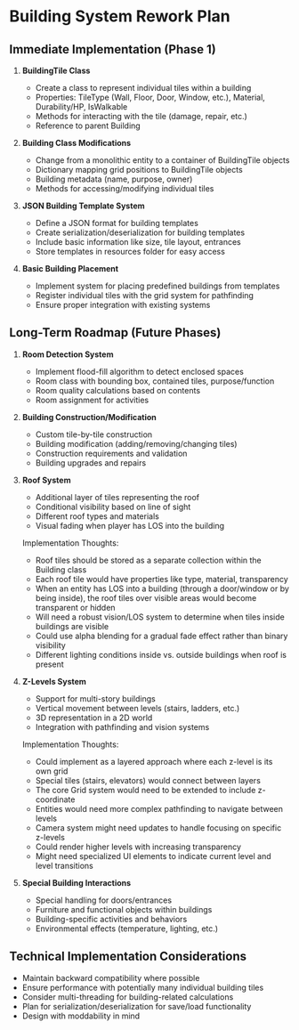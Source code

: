 # Building System Rework Plan

## Immediate Implementation (Phase 1)

1. **BuildingTile Class**
   - Create a class to represent individual tiles within a building
   - Properties: TileType (Wall, Floor, Door, Window, etc.), Material, Durability/HP, IsWalkable
   - Methods for interacting with the tile (damage, repair, etc.)
   - Reference to parent Building

2. **Building Class Modifications**
   - Change from a monolithic entity to a container of BuildingTile objects
   - Dictionary mapping grid positions to BuildingTile objects
   - Building metadata (name, purpose, owner)
   - Methods for accessing/modifying individual tiles

3. **JSON Building Template System**
   - Define a JSON format for building templates
   - Create serialization/deserialization for building templates
   - Include basic information like size, tile layout, entrances
   - Store templates in resources folder for easy access

4. **Basic Building Placement**
   - Implement system for placing predefined buildings from templates
   - Register individual tiles with the grid system for pathfinding
   - Ensure proper integration with existing systems

## Long-Term Roadmap (Future Phases)

1. **Room Detection System**
   - Implement flood-fill algorithm to detect enclosed spaces
   - Room class with bounding box, contained tiles, purpose/function
   - Room quality calculations based on contents
   - Room assignment for activities

2. **Building Construction/Modification**
   - Custom tile-by-tile construction
   - Building modification (adding/removing/changing tiles)
   - Construction requirements and validation
   - Building upgrades and repairs

3. **Roof System**
   - Additional layer of tiles representing the roof
   - Conditional visibility based on line of sight
   - Different roof types and materials
   - Visual fading when player has LOS into the building
   
   Implementation Thoughts:
   - Roof tiles should be stored as a separate collection within the Building class
   - Each roof tile would have properties like type, material, transparency
   - When an entity has LOS into a building (through a door/window or by being inside), 
     the roof tiles over visible areas would become transparent or hidden
   - Will need a robust vision/LOS system to determine when tiles inside buildings are visible
   - Could use alpha blending for a gradual fade effect rather than binary visibility
   - Different lighting conditions inside vs. outside buildings when roof is present

4. **Z-Levels System**
   - Support for multi-story buildings
   - Vertical movement between levels (stairs, ladders, etc.)
   - 3D representation in a 2D world
   - Integration with pathfinding and vision systems
   
   Implementation Thoughts:
   - Could implement as a layered approach where each z-level is its own grid
   - Special tiles (stairs, elevators) would connect between layers
   - The core Grid system would need to be extended to include z-coordinate
   - Entities would need more complex pathfinding to navigate between levels
   - Camera system might need updates to handle focusing on specific z-levels
   - Could render higher levels with increasing transparency
   - Might need specialized UI elements to indicate current level and level transitions

5. **Special Building Interactions**
   - Special handling for doors/entrances
   - Furniture and functional objects within buildings
   - Building-specific activities and behaviors
   - Environmental effects (temperature, lighting, etc.)

## Technical Implementation Considerations

- Maintain backward compatibility where possible
- Ensure performance with potentially many individual building tiles
- Consider multi-threading for building-related calculations
- Plan for serialization/deserialization for save/load functionality
- Design with moddability in mind
